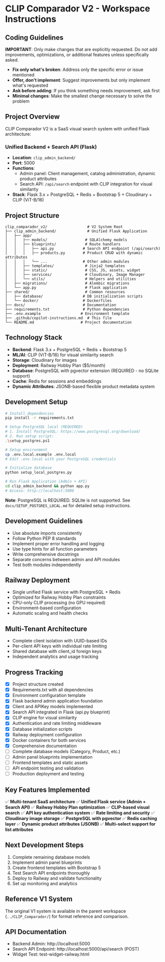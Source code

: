 # CLIP Comparador V2 - Workspace Instructions

## Coding Guidelines
**IMPORTANT**: Only make changes that are explicitly requested. Do not add improvements, optimizations, or additional features unless specifically asked.

- **Fix only what's broken**: Address only the specific error or issue mentioned
- **Offer, don't implement**: Suggest improvements but only implement what's requested
- **Ask before adding**: If you think something needs improvement, ask first
- **Minimal changes**: Make the smallest change necessary to solve the problem

## Project Overview
CLIP Comparador V2 is a SaaS visual search system with unified Flask architecture:

### Unified Backend + Search API (Flask)
- **Location**: `clip_admin_backend/`
- **Port**: 5000
- **Functions**: 
  - Admin panel: Client management, catalog administration, dynamic product attributes
  - Search API: `/api/search` endpoint with CLIP integration for visual similarity
- **Stack**: Flask 3.x + PostgreSQL + Redis + Bootstrap 5 + Cloudinary + CLIP (ViT-B/16)

## Project Structure
```
clip_comparador_v2/                  # V2 System Root
├── clip_admin_backend/              # Unified Flask Application
│   ├── app/
│   │   ├── models/                 # SQLAlchemy models
│   │   ├── blueprints/             # Route handlers
│   │   │   ├── api.py             # Search API endpoint (/api/search)
│   │   │   ├── products.py        # Product CRUD with dynamic attributes
│   │   │   └── ...                # Other admin modules
│   │   ├── templates/              # Jinja2 templates
│   │   ├── static/                 # CSS, JS, assets, widget
│   │   ├── services/               # Cloudinary, Image Manager
│   │   └── utils/                  # Helpers and utilities
│   ├── migrations/                 # Alembic migrations
│   └── app.py                      # Flask application
├── shared/                         # Common resources
│   ├── database/                  # DB initialization scripts
│   └── docker/                    # Dockerfiles
├── docs/                          # Documentation
├── requirements.txt               # Python dependencies
├── .env.example                  # Environment template
├── .github/copilot-instructions.md  # This file
└── README.md                     # Project documentation
```

## Technology Stack
- **Backend**: Flask 3.x + PostgreSQL + Redis + Bootstrap 5
- **ML/AI**: CLIP (ViT-B/16) for visual similarity search
- **Storage**: Cloudinary for images
- **Deployment**: Railway Hobby Plan ($5/month)
- **Database**: PostgreSQL with pgvector extension (REQUIRED - no SQLite support)
- **Cache**: Redis for sessions and embeddings
- **Dynamic Attributes**: JSONB-based flexible product metadata system

## Development Setup
```bash
# Install dependencies
pip install -r requirements.txt

# Setup PostgreSQL local (REQUIRED)
# 1. Install PostgreSQL: https://www.postgresql.org/download/
# 2. Run setup script:
.\setup_postgres.ps1

# Setup environment
cp .env.local.example .env.local
# Edit .env.local with your PostgreSQL credentials

# Initialize database
python setup_local_postgres.py

# Run Flask Application (Admin + API)
cd clip_admin_backend && python app.py
# Acceso: http://localhost:5000
```

**Note**: PostgreSQL is REQUIRED. SQLite is not supported. See `docs/SETUP_POSTGRES_LOCAL.md` for detailed setup instructions.

## Development Guidelines
- Use absolute imports consistently
- Follow Python PEP 8 standards
- Implement proper error handling and logging
- Use type hints for all function parameters
- Write comprehensive docstrings
- Separate concerns between admin and API modules
- Test both modules independently

## Railway Deployment
- Single unified Flask service with PostgreSQL + Redis
- Optimized for Railway Hobby Plan constraints
- CPU-only CLIP processing (no GPU required)
- Environment-based configuration
- Automatic scaling and health checks

## Multi-Tenant Architecture
- Complete client isolation with UUID-based IDs
- Per-client API keys with individual rate limiting
- Shared database with client_id foreign keys
- Independent analytics and usage tracking

## Progress Tracking
- [x] Project structure created
- [x] Requirements.txt with all dependencies
- [x] Environment configuration template
- [x] Flask backend admin application foundation
- [x] Client and APIKey models implemented
- [x] Search API integrated in Flask (api.py blueprint)
- [x] CLIP engine for visual similarity
- [x] Authentication and rate limiting middleware
- [x] Database initialization scripts
- [x] Railway deployment configuration
- [x] Docker containers for both services
- [x] Comprehensive documentation
- [ ] Complete database models (Category, Product, etc.)
- [ ] Admin panel blueprints implementation
- [ ] Frontend templates and static assets
- [ ] API endpoint testing and validation
- [ ] Production deployment and testing

## Key Features Implemented
✅ **Multi-tenant SaaS architecture**
✅ **Unified Flask service (Admin + Search API)**
✅ **Railway Hobby Plan optimization**
✅ **CLIP-based visual search**
✅ **API key authentication system**
✅ **Rate limiting and security**
✅ **Cloudinary image storage**
✅ **PostgreSQL with pgvector**
✅ **Redis caching layer**
✅ **Dynamic product attributes (JSONB)**
✅ **Multi-select support for list attributes**

## Next Development Steps
1. Complete remaining database models
2. Implement admin panel blueprints
3. Create frontend templates with Bootstrap 5
4. Test Search API endpoints thoroughly
5. Deploy to Railway and validate functionality
6. Set up monitoring and analytics

## Reference V1 System
The original V1 system is available in the parent workspace (`../CLIP_Comparador/`) for format reference and comparison.

## API Documentation
- Backend Admin: http://localhost:5000
- Search API Endpoint: http://localhost:5000/api/search (POST)
- Widget Test: test-widget-railway.html
